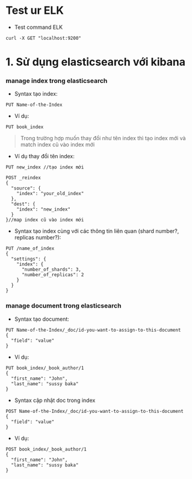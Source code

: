 # Test ur ELK
- Test command ELK

```
curl -X GET "localhost:9200"
```
# 1. Sử dụng elasticsearch với kibana
### manage index trong elasticsearch
- Syntax tạo index:
```
PUT Name-of-the-Index
```
- Ví dụ:
```
PUT book_index
```
> Trong trường hợp muốn thay đổi như tên index thì tạo index mới và match index cũ vào index mới

- Ví dụ thay đổi tên index:
```
PUT new_index //tạo index mới

POST _reindex
{
  "source": {
    "index": "your_old_index"
  },
  "dest": {
    "index": "new_index"
  }
}//map index cũ vào index mới
```
- Syntax tạo index cùng với các thông tin liên quan (shard number?, replicas number?):
```
PUT /name_of_index
{
  "settings": {
    "index": {
      "number_of_shards": 3,  
      "number_of_replicas": 2 
    }
  }
}
```

### manage document trong elasticsearch
- Syntax tạo document:

```
PUT Name-of-the-Index/_doc/id-you-want-to-assign-to-this-document
{
  "field": "value"
}
```
- Ví dụ:
```
PUT book_index/_book_author/1
{
  "first_name": "John",
  "last_name": "sussy baka"
}
```
- Syntax cập nhật doc trong index
```
POST Name-of-the-Index/_doc/id-you-want-to-assign-to-this-document
{
  "field": "value"
}
```
- Ví dụ:
```
POST book_index/_book_author/1
{
  "first_name": "John",
  "last_name": "sussy baka"
}
```